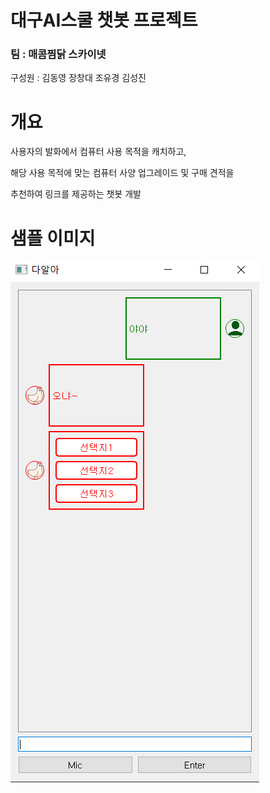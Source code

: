 # 대구AI스쿨 챗봇 프로젝트

### 팀 : 매콤찜닭 스카이넷

구성원 : 김동영 장창대 조유경 김성진

# 개요
사용자의 발화에서 컴퓨터 사용 목적을 캐치하고,

해당 사용 목적에 맞는 컴퓨터 사양 업그레이드 및 구매 견적을

추천하여 링크를 제공하는 챗봇 개발

# 샘플 이미지
![img.png](img/sample_main_image.png)




